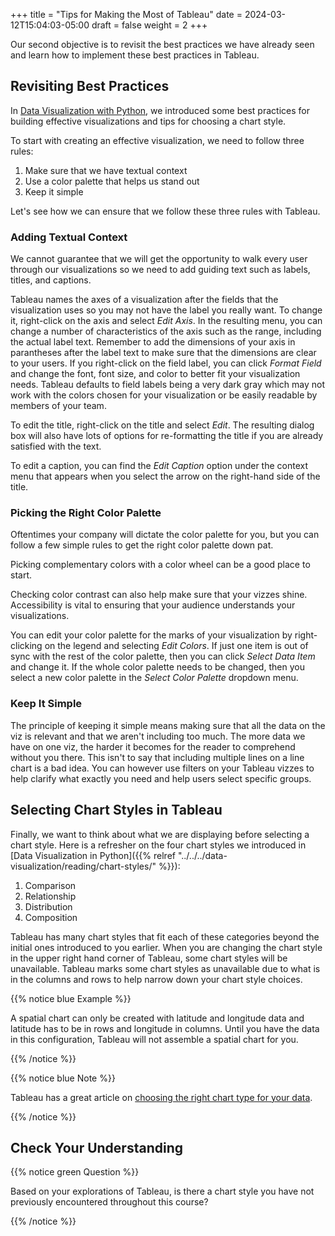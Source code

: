 +++
title = "Tips for Making the Most of Tableau"
date = 2024-03-12T15:04:03-05:00
draft = false
weight = 2
+++

Our second objective is to revisit the best practices we have already seen and learn how to implement these best practices in Tableau.

## Revisiting Best Practices

In [Data Visualization with Python](https://education.launchcode.org/data-analysis-curriculum/data-visualization/index.html), we introduced some best practices for building effective visualizations and tips for choosing a chart style. 

To start with creating an effective visualization, we need to follow three rules:

1. Make sure that we have textual context
1. Use a color palette that helps us stand out
1. Keep it simple

Let's see how we can ensure that we follow these three rules with Tableau.

### Adding Textual Context 

We cannot guarantee that we will get the opportunity to walk every user through our visualizations so we need to add guiding text such as labels, titles, and captions.

Tableau names the axes of a visualization after the fields that the visualization uses so you may not have the label you really want. To change it, right-click on the axis and select *Edit Axis*. In the resulting menu, you can change a number of characteristics of the axis such as the range, including the actual label text. Remember to add the dimensions of your axis in parantheses after the label text to make sure that the dimensions are clear to your users. If you right-click on the field label, you can click *Format Field* and change the font, font size, and color to better fit your visualization needs. Tableau defaults to field labels being a very dark gray which may not work with the colors chosen for your visualization or be easily readable by members of your team. 

To edit the title, right-click on the title and select *Edit*. The resulting dialog box will also have lots of options for re-formatting the title if you are already satisfied with the text. 

To edit a caption, you can find the *Edit Caption* option under the context menu that appears when you select the arrow on the right-hand side of the title.

### Picking the Right Color Palette

Oftentimes your company will dictate the color palette for you, but you can follow a few simple rules to get the right color palette down pat.

Picking complementary colors with a color wheel can be a good place to start.

Checking color contrast can also help make sure that your vizzes shine. Accessibility is vital to ensuring that your audience understands your visualizations.

You can edit your color palette for the marks of your visualization by right-clicking on the legend and selecting *Edit Colors*. If just one item is out of sync with the rest of the color palette, then you can click *Select Data Item* and change it. If the whole color palette needs to be changed, then you select a new color palette in the *Select Color Palette* dropdown menu.

### Keep It Simple

The principle of keeping it simple means making sure that all the data on the viz is relevant and that we aren't including too much. The more data we have on one viz, the harder it becomes for the reader to comprehend without you there. This isn't to say that including multiple lines on a line chart is a bad idea. You can however use filters on your Tableau vizzes to help clarify what exactly you need and help users select specific groups.

## Selecting Chart Styles in Tableau

Finally, we want to think about what we are displaying before selecting a chart style. Here is a refresher on the four chart styles we introduced in [Data Visualization in Python]({{% relref "../../../data-visualization/reading/chart-styles/" %}}):

1. Comparison
1. Relationship
1. Distribution
1. Composition

Tableau has many chart styles that fit each of these categories beyond the initial ones introduced to you earlier. When you are changing the chart style in the upper right hand corner of Tableau, some chart styles will be unavailable. Tableau marks some chart styles as unavailable due to what is in the columns and rows to help narrow down your chart style choices.

{{% notice blue Example %}}

A spatial chart can only be created with latitude and longitude data and latitude has to be in rows and longitude in columns. Until you have the data in this configuration, Tableau will not assemble a spatial chart for you.

{{% /notice %}}

{{% notice blue Note %}}

Tableau has a great article on [choosing the right chart type for your data](https://help.tableau.com/current/pro/desktop/en-us/what_chart_example.htm).

{{% /notice %}}

## Check Your Understanding

{{% notice green Question %}}

   Based on your explorations of Tableau, is there a chart style you have not previously encountered throughout this course?

{{% /notice %}}

<!-- sample answer could be a gantt chart -->
